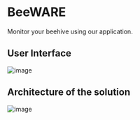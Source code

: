 # BeeWARE

Monitor your beehive using our application.

## User Interface
![image](https://user-images.githubusercontent.com/69005550/177500087-2ec47152-c071-4070-9134-43ead610d440.png)


## Architecture of the solution

![image](https://user-images.githubusercontent.com/69005550/177499838-a21ecaaa-124f-421a-b2a5-c307453e6747.png)
